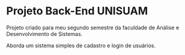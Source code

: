 # Projeto Back-End UNISUAM
Projeto criado para meu segundo semestre da faculdade de Análise e Desenvolvimento de Sistemas.

Aborda um sistema simples de cadastro e login de usuários.
